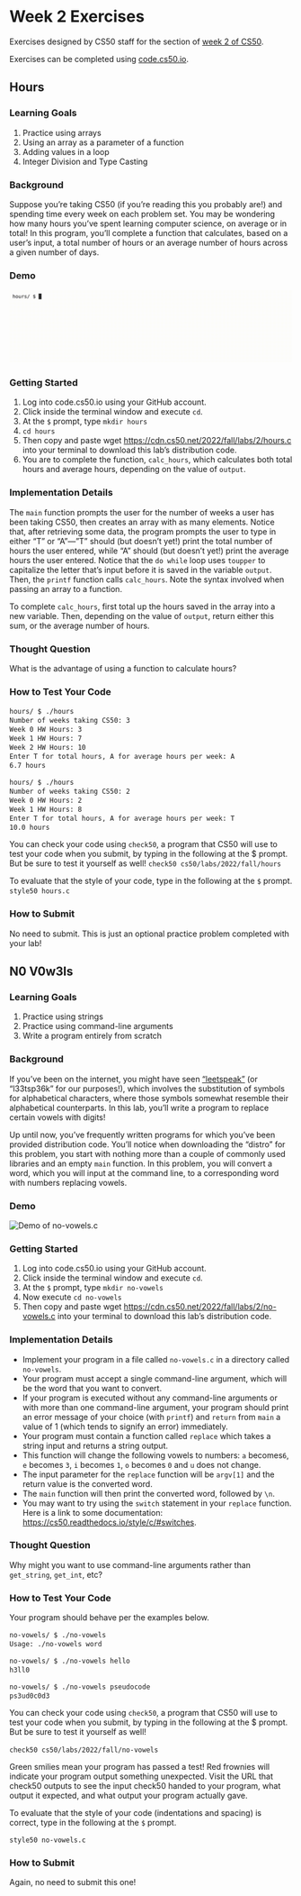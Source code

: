 # Week 2 Exercises

Exercises designed by CS50 staff for the section of [week 2 of CS50](https://cs50.harvard.edu/college/2020/fall/weeks/2).

Exercises can be completed using [code.cs50.io](https://code.cs50.io).


## Hours 

### Learning Goals
1. Practice using arrays 
2. Using an array as a parameter of a function 
3. Adding values in a loop 
4. Integer Division and Type Casting 

### Background 
Suppose you’re taking CS50 (if you’re reading this you probably are!) and spending time every week on each problem set. You may be wondering how many hours you’ve spent learning computer science, 
on average or in total! In this program, you’ll complete a function that 
calculates, based on a user’s input, a total number of hours or an average 
number of hours across a given number of days.

### Demo 
<img src="demos/hours.gif" alt="Demo of hours.c">

### Getting Started 
1. Log into code.cs50.io using your GitHub account.
2. Click inside the terminal window and execute ```cd```.
3. At the ```$``` prompt, type ```mkdir hours```
4. ```cd hours``` 
5. Then copy and paste wget https://cdn.cs50.net/2022/fall/labs/2/hours.c into your terminal to download this lab’s distribution code.
6. You are to complete the function, ```calc_hours```, which calculates both total hours and average hours, depending on the value of ```output```.

### Implementation Details 
The ```main``` function prompts the user for the number of weeks a user has been taking CS50, 
then creates an array with as many elements. Notice that, after retrieving some data, 
the program prompts the user to type in either “T” or “A”—”T” should (but doesn’t yet!) print the total 
number of hours the user entered, while “A” should (but doesn’t yet!) print the average hours the user entered. 
Notice that the ```do while``` loop uses ```toupper``` to capitalize the letter that’s input 
before it is saved in the variable ```output```. Then, the ```printf``` function calls 
```calc_hours```. Note the syntax involved when passing an array to a function.

To complete ```calc_hours```, first total up the hours saved in the array into a new variable. Then, depending on the value of ```output```, return either this sum, or the average number of hours.



### Thought Question 
What is the advantage of using a function to calculate hours?

### How to Test Your Code 

```
hours/ $ ./hours
Number of weeks taking CS50: 3
Week 0 HW Hours: 3
Week 1 HW Hours: 7
Week 2 HW Hours: 10
Enter T for total hours, A for average hours per week: A
6.7 hours
```

```
hours/ $ ./hours
Number of weeks taking CS50: 2
Week 0 HW Hours: 2
Week 1 HW Hours: 8
Enter T for total hours, A for average hours per week: T
10.0 hours
```

You can check your code using ```check50```, a program that CS50 will use to test your code when you submit, by typing in the following at the $ prompt. But be sure to test it yourself as well!
```check50 cs50/labs/2022/fall/hours```

To evaluate that the style of your code, type in the following at the ```$``` prompt.
```style50 hours.c```

### How to Submit 
No need to submit. This is just an optional practice problem completed with your lab! 




## N0 V0w3ls

### Learning Goals 
1. Practice using strings
2. Practice using command-line arguments
3. Write a program entirely from scratch


### Background 
If you’ve been on the internet, you might have seen [“leetspeak”](https://en.wikipedia.org/wiki/Leet) (or “l33tsp36k” for our purposes!), which 
involves the substitution of symbols for alphabetical characters, where 
those symbols somewhat resemble their alphabetical counterparts. In this 
lab, you’ll write a program to replace certain vowels with digits!

Up until now, you’ve frequently written programs for which you’ve been provided 
distribution code. You’ll notice when downloading the “distro” for this problem, 
you start with nothing more than a couple of commonly used libraries and an empty 
```main``` function. In this problem, you will convert a word, which you will input at 
the command line, to a corresponding word with numbers replacing vowels.

### Demo 
<img src="demos/no-vowels.gif" alt="Demo of no-vowels.c"> 

### Getting Started 
1. Log into code.cs50.io using your GitHub account.
2. Click inside the terminal window and execute ```cd```.
3. At the ```$``` prompt, type ```mkdir no-vowels```
4. Now execute ```cd no-vowels```
5. Then copy and paste wget https://cdn.cs50.net/2022/fall/labs/2/no-vowels.c into your terminal to download this lab’s distribution code.

### Implementation Details 

- Implement your program in a file called ```no-vowels.c``` in a directory called ```no-vowels```.
- Your program must accept a single command-line argument, which will be the word that you want to convert.
- If your program is executed without any command-line arguments or with more than one command-line argument, your program should print an error message of your choice (with ```printf```) and ```return``` from ```main``` a value of 1 (which tends to signify an error) immediately.
- Your program must contain a function called ```replace``` which takes a string input and returns a string output.
- This function will change the following vowels to numbers: ```a``` becomes```6```, ```e``` becomes ```3```, ```i``` becomes ```1```, ```o``` becomes ```0``` and ```u``` does not change.
- The input parameter for the ```replace``` function will be ```argv[1]``` and the return value is the converted word.
- The ```main``` function will then print the converted word, followed by ```\n```.
- You may want to try using the ```switch``` statement in your ```replace``` function. Here is a link to some documentation: https://cs50.readthedocs.io/style/c/#switches. 

### Thought Question 
Why might you want to use command-line arguments rather than ```get_string```, ```get_int```, etc?

### How to Test Your Code 
Your program should behave per the examples below.

```
no-vowels/ $ ./no-vowels
Usage: ./no-vowels word
```

```
no-vowels/ $ ./no-vowels hello
h3ll0
```

```
no-vowels/ $ ./no-vowels pseudocode
ps3ud0c0d3
```

You can check your code using ```check50```, a program that CS50 will use to test your code when you submit, 
by typing in the following at the $ prompt. But be sure to test it yourself as well!

```check50 cs50/labs/2022/fall/no-vowels```

Green smilies mean your program has passed a test! Red frownies will indicate your program output something unexpected. 
Visit the URL that check50 outputs to see the input check50 handed to your program, what output it expected, 
and what output your program actually gave.

To evaluate that the style of your code (indentations and spacing) is correct, type in the following at the ```$``` prompt.
```
style50 no-vowels.c
```

### How to Submit 
Again, no need to submit this one! 
